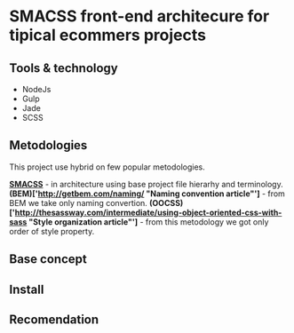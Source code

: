 SMACSS front-end architecure for tipical ecommers projects
==========================================================

## Tools & technology
* NodeJs
* Gulp
* Jade
* SCSS

## Metodologies
This project use hybrid on few popular metodologies.

__[SMACSS](https://smacss.com/ "Official smacss documentation")__ - in architecture using base project file hierarhy and terminology.
__(BEM)['http://getbem.com/naming/ "Naming convention article"']__ - from BEM we take only naming convertion.
__(OOCSS)['http://thesassway.com/intermediate/using-object-oriented-css-with-sass "Style organization article"']__ - from this metodology we got only order of style property.

## Base concept

## Install

## Recomendation